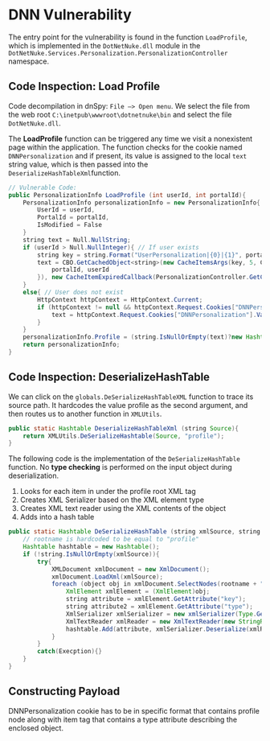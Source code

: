 # DNN Vulnerability

The entry point for the vulnerability is found in the function `LoadProfile`, which is implemented in the `DotNetNuke.dll` module in the `DotNetNuke.Services.Personalization.PersonalizationController` namespace.  

## Code Inspection: Load Profile

Code decompilation in dnSpy: `File —> Open menu`. We select the file from the web root `C:\inetpub\wwwroot\dotnetnuke\bin` and select the file `DotNetNuke.dll`.

The **LoadProfile** function can be triggered any time we visit a nonexistent page within the application. The function checks for the cookie named `DNNPersonalization` and if present, its value is assigned to the local `text` string value, which is then passed into the `DeserializeHashTableXml`function.  

```java
// Vulnerable Code:
public PersonalizationInfo LoadProfile (int userId, int portalId){
	PersonalizationInfo personalizationInfo = new PersonalizationInfo{
		UserId = userId,
		PortalId = portalId,
		IsModified = False	
	}
	string text = Null.NullString;
	if (userId > Null.NullInteger){ // If user exists
		string key = string.Format("UserPersonalization|{0}|{1}", portalId, userId);
		text = CBO.GetCachedObject<string>(new CacheItemsArgs(key, 5, CacheItemPriority.Normal, new object[]{
			portalId, userId
		}), new CacheItemExpiredCallback(PersonalizationController.GetCachedUserPersonalizationCallback));
	}
	else{ // User does not exist
		HttpContext httpContext = HttpContext.Current;
		if (httpContext != null && httpContext.Request.Cookies["DNNPersonalization"] != null){
			text = httpContext.Request.Cookies["DNNPersonalization"].Value;
		}
	}
	personalizationInfo.Profile = (string.IsNullOrEmpty(text)?new Hashtable(): Globals.DeserializeHashTableXml(text));
	return personalizationInfo;
}
```

## Code Inspection: DeserializeHashTable

We can click on the `globals.DeSerializeHashTableXML` function to trace its source path. It hardcodes the value profile as the second argument, and then routes us to another function in `XMLUtils`. 

```java
public static Hashtable DeserializeHashTableXml (string Source){
	return XMLUtils.DeSerializeHashtable(Source, "profile");
}
```

The following code is the implementation of the `DeSerializeHashTable` function. No **type checking** is performed on the input object during deserialization. 

1. Looks for each item in under the profile root XML tag
2. Creates XML Serializer based on the XML element type
3. Creates XML text reader using the XML contents of the object
4. Adds into a hash table

```java
public static Hashtable DeSerializeHashTable (string xmlSource, string rootname){
	// rootname is hardcoded to be equal to "profile"
	Hashtable hashtable = new Hashtable();
	if (!string.IsNullOrEmpty(xmlSource)){
		try{
			XMLDocument xmlDocument = new XmlDocument();
			xmlDocument.LoadXml(xmlSource);
			foreach (object obj in xmlDocument.SelectNodes(rootname + "/item")){
				XmlElement xmlElement = (XmlElement)obj;
				string attribute = xmlElement.GetAttribute("key");
				string attribute2 = xmlElement.GetAttribute("type");
				XmlSerializer xmlSerializer = new xmlSerializer(Type.GetType(attribute2));
				XmlTextReader xmlReader = new XmlTextReader(new StringReader(xmlElement.InnerXml));
				hashtable.Add(attribute, xmlSerializer.Deserialize(xmlReader));
			}
		}
		catch(Execption){}
	}
}
```

## Constructing Payload

DNNPersonalization cookie has to be in specific format that contains profile node along with item tag that contains a type attribute describing the enclosed object.